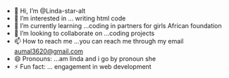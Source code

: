 - 👋 Hi, I’m @Linda-star-alt
- 👀 I’m interested in ... writing html code
- 🌱 I’m currently learning ...coding in partners for girls African foundation 
- 💞️ I’m looking to collaborate on ...coding projects
- 📫 How to reach me ...you can reach me through my email aumal3620@gmail.com
- 😄 Pronouns: ...am linda and i go by pronoun she
- ⚡ Fun fact: ... engagement in web development 

<!---
Linda-star-alt/Linda-star-alt is a ✨ special ✨ repository because its `README.md` (this file) appears on your GitHub profile.
You can click the Preview link to take a look at your changes.
--->
